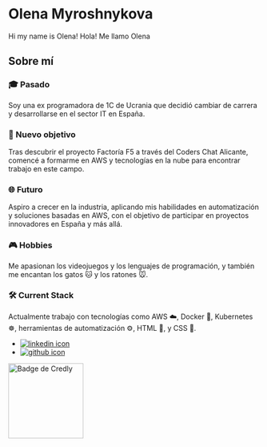 # Olena Myroshnykova
Hi my name is Olena!
Hola! Me llamo Olena
<div class="about-us">
  <h2>Sobre mí</h2>
  <div class="section">
    <h3>🎓 Pasado</h3>
    <p>Soy una ex programadora de 1C de Ucrania que decidió cambiar de carrera y desarrollarse en el sector IT en España.</p>
  </div>
  
  <div class="section">
    <h3>🚀 Nuevo objetivo</h3>
    <p>Tras descubrir el proyecto Factoría F5 a través del Coders Chat Alicante, comencé a formarme en AWS y tecnologías en la nube para encontrar trabajo en este campo.</p>
  </div>

  <div class="section">
    <h3>🌐 Futuro</h3>
    <p>Aspiro a crecer en la industria, aplicando mis habilidades en automatización y soluciones basadas en AWS, con el objetivo de participar en proyectos innovadores en España y más allá.</p>
  </div>

  <div class="section">
    <h3>🎮 Hobbies</h3>
    <p>Me apasionan los videojuegos y los lenguajes de programación, y también me encantan los gatos 🐱 y los ratones 🐭.</p>
  </div>
</div>

<div class="section">
  <h3>🛠️ Current Stack</h3>
  <p>Actualmente trabajo con tecnologías como AWS ☁️, Docker 🐳, Kubernetes ☸️, herramientas de automatización ⚙️, HTML 📝, y CSS 🎨.</p>
</div>
<ul class="member-contacts">
  <li class="member-link">
    <a
      href="https://www.linkedin.com/in/OlenaMyroshnykova"
      target="_blank"
      ><img
        class="member-icon"
        src="images/linkedin.png"
        alt="linkedin icon"
    /></a>
  </li>
  <li class="member-link">
    <a href="https://github.com/OlenaMyroshnykova" target="_blank"
      ><img
        class="member-icon"
        src="images/github.png"
        alt="github icon"
    /></a>
  </li>
</ul>
<a
  href="https://www.credly.com/badges/7bb326e7-14fe-463e-adb1-c43a2a477072/public_url"
  target="_blank">
  <img class="footer-bage"
    src="https://images.credly.com/size/340x340/images/00634f82-b07f-4bbd-a6bb-53de397fc3a6/image.png"
    alt="Badge de Credly"
    style="width: 150px; height: 150px"/>
</a>
